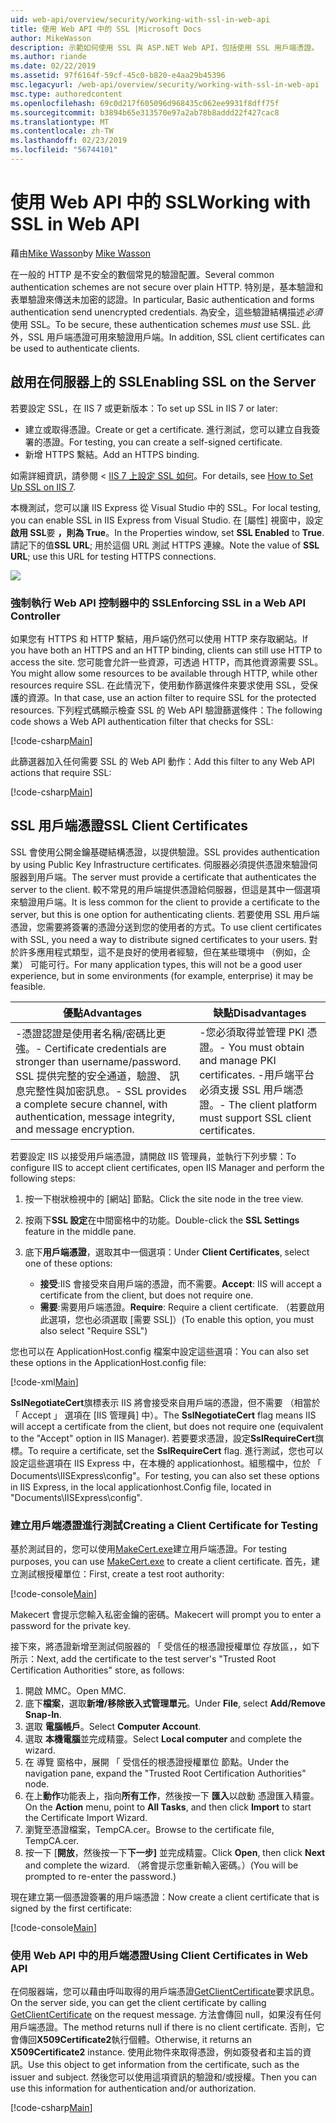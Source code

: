 ```yaml
---
uid: web-api/overview/security/working-with-ssl-in-web-api
title: 使用 Web API 中的 SSL |Microsoft Docs
author: MikeWasson
description: 示範如何使用 SSL 與 ASP.NET Web API，包括使用 SSL 用戶端憑證。
ms.author: riande
ms.date: 02/22/2019
ms.assetid: 97f6164f-59cf-45c0-b820-e4aa29b45396
msc.legacyurl: /web-api/overview/security/working-with-ssl-in-web-api
msc.type: authoredcontent
ms.openlocfilehash: 69c0d217f605096d968435c062ee9931f8dff75f
ms.sourcegitcommit: b3894b65e313570e97a2ab78b8addd22f427cac8
ms.translationtype: MT
ms.contentlocale: zh-TW
ms.lasthandoff: 02/23/2019
ms.locfileid: "56744101"
---
```

<a name="working-with-ssl-in-web-api"></a><span data-ttu-id="5e0f7-103">使用 Web API 中的 SSL</span><span class="sxs-lookup"><span data-stu-id="5e0f7-103">Working with SSL in Web API</span></span>
====================
<span data-ttu-id="5e0f7-104">藉由[Mike Wasson](https://github.com/MikeWasson)</span><span class="sxs-lookup"><span data-stu-id="5e0f7-104">by [Mike Wasson](https://github.com/MikeWasson)</span></span>

<span data-ttu-id="5e0f7-105">在一般的 HTTP 是不安全的數個常見的驗證配置。</span><span class="sxs-lookup"><span data-stu-id="5e0f7-105">Several common authentication schemes are not secure over plain HTTP.</span></span> <span data-ttu-id="5e0f7-106">特別是，基本驗證和表單驗證來傳送未加密的認證。</span><span class="sxs-lookup"><span data-stu-id="5e0f7-106">In particular, Basic authentication and forms authentication send unencrypted credentials.</span></span> <span data-ttu-id="5e0f7-107">為安全，這些驗證結構描述*必須*使用 SSL。</span><span class="sxs-lookup"><span data-stu-id="5e0f7-107">To be secure, these authentication schemes *must* use SSL.</span></span> <span data-ttu-id="5e0f7-108">此外，SSL 用戶端憑證可用來驗證用戶端。</span><span class="sxs-lookup"><span data-stu-id="5e0f7-108">In addition, SSL client certificates can be used to authenticate clients.</span></span>

## <a name="enabling-ssl-on-the-server"></a><span data-ttu-id="5e0f7-109">啟用在伺服器上的 SSL</span><span class="sxs-lookup"><span data-stu-id="5e0f7-109">Enabling SSL on the Server</span></span>

<span data-ttu-id="5e0f7-110">若要設定 SSL，在 IIS 7 或更新版本：</span><span class="sxs-lookup"><span data-stu-id="5e0f7-110">To set up SSL in IIS 7 or later:</span></span>

- <span data-ttu-id="5e0f7-111">建立或取得憑證。</span><span class="sxs-lookup"><span data-stu-id="5e0f7-111">Create or get a certificate.</span></span> <span data-ttu-id="5e0f7-112">進行測試，您可以建立自我簽署的憑證。</span><span class="sxs-lookup"><span data-stu-id="5e0f7-112">For testing, you can create a self-signed certificate.</span></span>
- <span data-ttu-id="5e0f7-113">新增 HTTPS 繫結。</span><span class="sxs-lookup"><span data-stu-id="5e0f7-113">Add an HTTPS binding.</span></span>

<span data-ttu-id="5e0f7-114">如需詳細資訊，請參閱 < [IIS 7 上設定 SSL 如何](https://www.iis.net/learn/manage/configuring-security/how-to-set-up-ssl-on-iis)。</span><span class="sxs-lookup"><span data-stu-id="5e0f7-114">For details, see [How to Set Up SSL on IIS 7](https://www.iis.net/learn/manage/configuring-security/how-to-set-up-ssl-on-iis).</span></span>

<span data-ttu-id="5e0f7-115">本機測試，您可以讓 IIS Express 從 Visual Studio 中的 SSL。</span><span class="sxs-lookup"><span data-stu-id="5e0f7-115">For local testing, you can enable SSL in IIS Express from Visual Studio.</span></span> <span data-ttu-id="5e0f7-116">在 [屬性] 視窗中，設定**啟用 SSL**要 **，則為 True**。</span><span class="sxs-lookup"><span data-stu-id="5e0f7-116">In the Properties window, set **SSL Enabled** to **True**.</span></span> <span data-ttu-id="5e0f7-117">請記下的值**SSL URL**; 用於這個 URL 測試 HTTPS 連線。</span><span class="sxs-lookup"><span data-stu-id="5e0f7-117">Note the value of **SSL URL**; use this URL for testing HTTPS connections.</span></span>

![](working-with-ssl-in-web-api/_static/image1.png)

### <a name="enforcing-ssl-in-a-web-api-controller"></a><span data-ttu-id="5e0f7-118">強制執行 Web API 控制器中的 SSL</span><span class="sxs-lookup"><span data-stu-id="5e0f7-118">Enforcing SSL in a Web API Controller</span></span>

<span data-ttu-id="5e0f7-119">如果您有 HTTPS 和 HTTP 繫結，用戶端仍然可以使用 HTTP 來存取網站。</span><span class="sxs-lookup"><span data-stu-id="5e0f7-119">If you have both an HTTPS and an HTTP binding, clients can still use HTTP to access the site.</span></span> <span data-ttu-id="5e0f7-120">您可能會允許一些資源，可透過 HTTP，而其他資源需要 SSL。</span><span class="sxs-lookup"><span data-stu-id="5e0f7-120">You might allow some resources to be available through HTTP, while other resources require SSL.</span></span> <span data-ttu-id="5e0f7-121">在此情況下，使用動作篩選條件來要求使用 SSL，受保護的資源。</span><span class="sxs-lookup"><span data-stu-id="5e0f7-121">In that case, use an action filter to require SSL for the protected resources.</span></span> <span data-ttu-id="5e0f7-122">下列程式碼顯示檢查 SSL 的 Web API 驗證篩選條件：</span><span class="sxs-lookup"><span data-stu-id="5e0f7-122">The following code shows a Web API authentication filter that checks for SSL:</span></span>

[!code-csharp[Main](working-with-ssl-in-web-api/samples/sample1.cs)]

<span data-ttu-id="5e0f7-123">此篩選器加入任何需要 SSL 的 Web API 動作：</span><span class="sxs-lookup"><span data-stu-id="5e0f7-123">Add this filter to any Web API actions that require SSL:</span></span>

[!code-csharp[Main](working-with-ssl-in-web-api/samples/sample2.cs)]

## <a name="ssl-client-certificates"></a><span data-ttu-id="5e0f7-124">SSL 用戶端憑證</span><span class="sxs-lookup"><span data-stu-id="5e0f7-124">SSL Client Certificates</span></span>

<span data-ttu-id="5e0f7-125">SSL 會使用公開金鑰基礎結構憑證，以提供驗證。</span><span class="sxs-lookup"><span data-stu-id="5e0f7-125">SSL provides authentication by using Public Key Infrastructure certificates.</span></span> <span data-ttu-id="5e0f7-126">伺服器必須提供憑證來驗證伺服器到用戶端。</span><span class="sxs-lookup"><span data-stu-id="5e0f7-126">The server must provide a certificate that authenticates the server to the client.</span></span> <span data-ttu-id="5e0f7-127">較不常見的用戶端提供憑證給伺服器，但這是其中一個選項來驗證用戶端。</span><span class="sxs-lookup"><span data-stu-id="5e0f7-127">It is less common for the client to provide a certificate to the server, but this is one option for authenticating clients.</span></span> <span data-ttu-id="5e0f7-128">若要使用 SSL 用戶端憑證，您需要將簽署的憑證分送到您的使用者的方式。</span><span class="sxs-lookup"><span data-stu-id="5e0f7-128">To use client certificates with SSL, you need a way to distribute signed certificates to your users.</span></span> <span data-ttu-id="5e0f7-129">對於許多應用程式類型，這不是良好的使用者經驗，但在某些環境中 （例如，企業） 可能可行。</span><span class="sxs-lookup"><span data-stu-id="5e0f7-129">For many application types, this will not be a good user experience, but in some environments (for example, enterprise) it may be feasible.</span></span>

| <span data-ttu-id="5e0f7-130">優點</span><span class="sxs-lookup"><span data-stu-id="5e0f7-130">Advantages</span></span> | <span data-ttu-id="5e0f7-131">缺點</span><span class="sxs-lookup"><span data-stu-id="5e0f7-131">Disadvantages</span></span> |
| --- | --- |
| <span data-ttu-id="5e0f7-132">-憑證認證是使用者名稱/密碼比更強。</span><span class="sxs-lookup"><span data-stu-id="5e0f7-132">- Certificate credentials are stronger than username/password.</span></span> <span data-ttu-id="5e0f7-133">SSL 提供完整的安全通道，驗證、 訊息完整性與加密訊息。</span><span class="sxs-lookup"><span data-stu-id="5e0f7-133">- SSL provides a complete secure channel, with authentication, message integrity, and message encryption.</span></span> | <span data-ttu-id="5e0f7-134">-您必須取得並管理 PKI 憑證。</span><span class="sxs-lookup"><span data-stu-id="5e0f7-134">- You must obtain and manage PKI certificates.</span></span> <span data-ttu-id="5e0f7-135">-用戶端平台必須支援 SSL 用戶端憑證。</span><span class="sxs-lookup"><span data-stu-id="5e0f7-135">- The client platform must support SSL client certificates.</span></span> |

<span data-ttu-id="5e0f7-136">若要設定 IIS 以接受用戶端憑證，請開啟 IIS 管理員，並執行下列步驟：</span><span class="sxs-lookup"><span data-stu-id="5e0f7-136">To configure IIS to accept client certificates, open IIS Manager and perform the following steps:</span></span>

1. <span data-ttu-id="5e0f7-137">按一下樹狀檢視中的 [網站] 節點。</span><span class="sxs-lookup"><span data-stu-id="5e0f7-137">Click the site node in the tree view.</span></span>
2. <span data-ttu-id="5e0f7-138">按兩下**SSL 設定**在中間窗格中的功能。</span><span class="sxs-lookup"><span data-stu-id="5e0f7-138">Double-click the **SSL Settings** feature in the middle pane.</span></span>
3. <span data-ttu-id="5e0f7-139">底下**用戶端憑證**，選取其中一個選項：</span><span class="sxs-lookup"><span data-stu-id="5e0f7-139">Under **Client Certificates**, select one of these options:</span></span> 

    - <span data-ttu-id="5e0f7-140">**接受**:IIS 會接受來自用戶端的憑證，而不需要。</span><span class="sxs-lookup"><span data-stu-id="5e0f7-140">**Accept**: IIS will accept a certificate from the client, but does not require one.</span></span>
    - <span data-ttu-id="5e0f7-141">**需要**:需要用戶端憑證。</span><span class="sxs-lookup"><span data-stu-id="5e0f7-141">**Require**: Require a client certificate.</span></span> <span data-ttu-id="5e0f7-142">（若要啟用此選項，您也必須選取 [需要 SSL]）</span><span class="sxs-lookup"><span data-stu-id="5e0f7-142">(To enable this option, you must also select "Require SSL")</span></span>

<span data-ttu-id="5e0f7-143">您也可以在 ApplicationHost.config 檔案中設定這些選項：</span><span class="sxs-lookup"><span data-stu-id="5e0f7-143">You can also set these options in the ApplicationHost.config file:</span></span>

[!code-xml[Main](working-with-ssl-in-web-api/samples/sample3.xml)]

<span data-ttu-id="5e0f7-144">**SslNegotiateCert**旗標表示 IIS 將會接受來自用戶端的憑證，但不需要 （相當於 「 Accept 」 選項在 [IIS 管理員] 中）。</span><span class="sxs-lookup"><span data-stu-id="5e0f7-144">The **SslNegotiateCert** flag means IIS will accept a certificate from the client, but does not require one (equivalent to the "Accept" option in IIS Manager).</span></span> <span data-ttu-id="5e0f7-145">若要要求憑證，設定**SslRequireCert**旗標。</span><span class="sxs-lookup"><span data-stu-id="5e0f7-145">To require a certificate, set the **SslRequireCert** flag.</span></span> <span data-ttu-id="5e0f7-146">進行測試，您也可以設定這些選項在 IIS Express 中，在本機的 applicationhost。組態檔中，位於 「 Documents\IISExpress\config"。</span><span class="sxs-lookup"><span data-stu-id="5e0f7-146">For testing, you can also set these options in IIS Express, in the local applicationhost.Config file, located in "Documents\IISExpress\config".</span></span>

### <a name="creating-a-client-certificate-for-testing"></a><span data-ttu-id="5e0f7-147">建立用戶端憑證進行測試</span><span class="sxs-lookup"><span data-stu-id="5e0f7-147">Creating a Client Certificate for Testing</span></span>

<span data-ttu-id="5e0f7-148">基於測試目的，您可以使用[MakeCert.exe](/windows/desktop/SecCrypto/makecert)建立用戶端憑證。</span><span class="sxs-lookup"><span data-stu-id="5e0f7-148">For testing purposes, you can use [MakeCert.exe](/windows/desktop/SecCrypto/makecert) to create a client certificate.</span></span> <span data-ttu-id="5e0f7-149">首先，建立測試根授權單位：</span><span class="sxs-lookup"><span data-stu-id="5e0f7-149">First, create a test root authority:</span></span>

[!code-console[Main](working-with-ssl-in-web-api/samples/sample4.cmd)]

<span data-ttu-id="5e0f7-150">Makecert 會提示您輸入私密金鑰的密碼。</span><span class="sxs-lookup"><span data-stu-id="5e0f7-150">Makecert will prompt you to enter a password for the private key.</span></span>

<span data-ttu-id="5e0f7-151">接下來，將憑證新增至測試伺服器的 「 受信任的根憑證授權單位 存放區，，如下所示：</span><span class="sxs-lookup"><span data-stu-id="5e0f7-151">Next, add the certificate to the test server's "Trusted Root Certification Authorities" store, as follows:</span></span>

1. <span data-ttu-id="5e0f7-152">開啟 MMC。</span><span class="sxs-lookup"><span data-stu-id="5e0f7-152">Open MMC.</span></span>
2. <span data-ttu-id="5e0f7-153">底下**檔案**，選取**新增/移除嵌入式管理單元**。</span><span class="sxs-lookup"><span data-stu-id="5e0f7-153">Under **File**, select **Add/Remove Snap-In**.</span></span>
3. <span data-ttu-id="5e0f7-154">選取 **電腦帳戶**。</span><span class="sxs-lookup"><span data-stu-id="5e0f7-154">Select **Computer Account**.</span></span>
4. <span data-ttu-id="5e0f7-155">選取 **本機電腦**並完成精靈。</span><span class="sxs-lookup"><span data-stu-id="5e0f7-155">Select **Local computer** and complete the wizard.</span></span>
5. <span data-ttu-id="5e0f7-156">在 導覽 窗格中，展開 「 受信任的根憑證授權單位 節點。</span><span class="sxs-lookup"><span data-stu-id="5e0f7-156">Under the navigation pane, expand the "Trusted Root Certification Authorities" node.</span></span>
6. <span data-ttu-id="5e0f7-157">在上**動作**功能表上，指向**所有工作**，然後按一下 **匯入**以啟動 憑證匯入精靈。</span><span class="sxs-lookup"><span data-stu-id="5e0f7-157">On the **Action** menu, point to **All Tasks**, and then click **Import** to start the Certificate Import Wizard.</span></span>
7. <span data-ttu-id="5e0f7-158">瀏覽至憑證檔案，TempCA.cer。</span><span class="sxs-lookup"><span data-stu-id="5e0f7-158">Browse to the certificate file, TempCA.cer.</span></span>
8. <span data-ttu-id="5e0f7-159">按一下 [**開放**，然後按一下**下一步]** 並完成精靈。</span><span class="sxs-lookup"><span data-stu-id="5e0f7-159">Click **Open**, then click **Next** and complete the wizard.</span></span> <span data-ttu-id="5e0f7-160">（將會提示您重新輸入密碼。）</span><span class="sxs-lookup"><span data-stu-id="5e0f7-160">(You will be prompted to re-enter the password.)</span></span>

<span data-ttu-id="5e0f7-161">現在建立第一個憑證簽署的用戶端憑證：</span><span class="sxs-lookup"><span data-stu-id="5e0f7-161">Now create a client certificate that is signed by the first certificate:</span></span>

[!code-console[Main](working-with-ssl-in-web-api/samples/sample5.cmd)]

### <a name="using-client-certificates-in-web-api"></a><span data-ttu-id="5e0f7-162">使用 Web API 中的用戶端憑證</span><span class="sxs-lookup"><span data-stu-id="5e0f7-162">Using Client Certificates in Web API</span></span>

<span data-ttu-id="5e0f7-163">在伺服器端，您可以藉由呼叫取得的用戶端憑證[GetClientCertificate](https://msdn.microsoft.com/library/system.net.http.httprequestmessageextensions.getclientcertificate.aspx)要求訊息。</span><span class="sxs-lookup"><span data-stu-id="5e0f7-163">On the server side, you can get the client certificate by calling [GetClientCertificate](https://msdn.microsoft.com/library/system.net.http.httprequestmessageextensions.getclientcertificate.aspx) on the request message.</span></span> <span data-ttu-id="5e0f7-164">方法會傳回 null，如果沒有任何用戶端憑證。</span><span class="sxs-lookup"><span data-stu-id="5e0f7-164">The method returns null if there is no client certificate.</span></span> <span data-ttu-id="5e0f7-165">否則，它會傳回**X509Certificate2**執行個體。</span><span class="sxs-lookup"><span data-stu-id="5e0f7-165">Otherwise, it returns an **X509Certificate2** instance.</span></span> <span data-ttu-id="5e0f7-166">使用此物件來取得憑證，例如簽發者和主旨的資訊。</span><span class="sxs-lookup"><span data-stu-id="5e0f7-166">Use this object to get information from the certificate, such as the issuer and subject.</span></span> <span data-ttu-id="5e0f7-167">然後您可以使用這項資訊的驗證和/或授權。</span><span class="sxs-lookup"><span data-stu-id="5e0f7-167">Then you can use this information for authentication and/or authorization.</span></span>

[!code-csharp[Main](working-with-ssl-in-web-api/samples/sample6.cs)]

